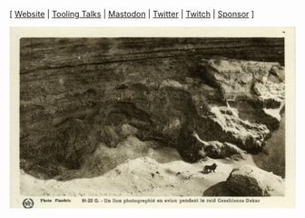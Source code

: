 [ [Website](https://chris-kipp.io) | [Tooling Talks](https://tooling-talks.com) | [Mastodon](https://hachyderm.io/@ckipp) | [Twitter](https://twitter.com/ckipp01) | [Twitch](https://www.twitch.tv/ckipp) | [Sponsor](https://github.com/sponsors/ckipp01) ]

![mood](./images/Wild_Barbary_lion_in_1925.tif)
